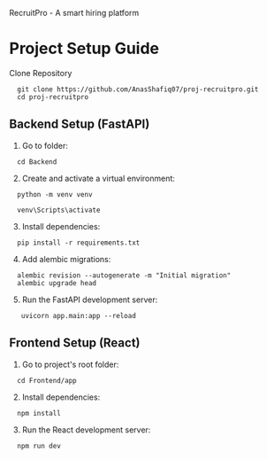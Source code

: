 RecruitPro - A smart hiring platform

# Project Setup Guide
Clone Repository
```
  git clone https://github.com/AnasShafiq07/proj-recruitpro.git
  cd proj-recruitpro
```

## Backend Setup (FastAPI)
1. Go to folder:
```
  cd Backend
```
2. Create and activate a virtual environment:
```
  python -m venv venv

  venv\Scripts\activate
```
3. Install dependencies:
```
  pip install -r requirements.txt
```
4. Add alembic migrations:
```
  alembic revision --autogenerate -m "Initial migration"
  alembic upgrade head
```
5. Run the FastAPI development server:
```
   uvicorn app.main:app --reload
```

## Frontend Setup (React)
1. Go to project's root folder:
```
  cd Frontend/app
```
2. Install dependencies:
```
  npm install
```
3. Run the React development server:
```
  npm run dev
```
